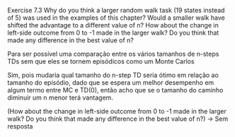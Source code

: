 Exercise 7.3 Why do you think a larger random walk task (19 states instead of 5) was used in the examples of this chapter? Would a smaller walk have shifted the advantage to a different value of n? How about the change in left-side outcome from 0 to -1 made in the larger walk? Do you think that made any difference in the best value of n?

Para ser possível uma comparação entre os vários tamanhos de n-steps TDs sem que eles se tornem episódicos como um Monte Carlos

Sim, pois mudaria qual tamanho do n-step TD seria ótimo em relação ao tamanho do episódio, dado que se espera um melhor desempenho em algum termo entre MC e TD(0), então acho que se o tamanho do caminho diminuir um n menor terá vantagem.

(How about the change in left-side outcome from 0 to -1 made in the larger walk? Do you think that made any difference in the best value of n?) → Sem resposta

